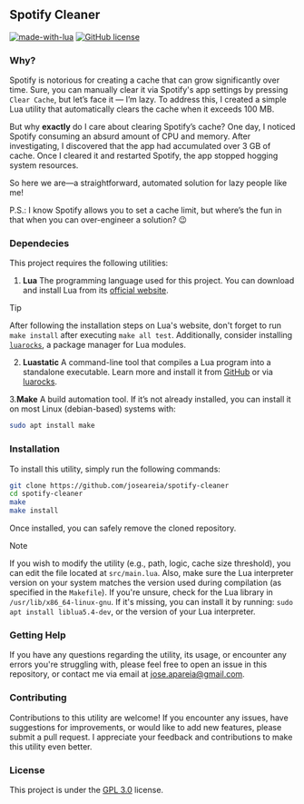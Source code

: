 ## Spotify Cleaner
[![made-with-lua](https://img.shields.io/badge/Made%20with-Lua-1f425f.svg?color=blue)](https://www.lua.org/)
[![GitHub license](https://img.shields.io/badge/License-GPL_3.0-green.svg)](https://www.gnu.org/licenses/gpl-3.0.html#license-text)

### Why?
Spotify is notorious for creating a cache that can grow significantly over time. Sure, you can manually clear it via Spotify's app settings by pressing `Clear Cache`, but let’s face it — I’m lazy. To address this, I created a simple Lua utility that automatically clears the cache when it exceeds 100 MB.

But why **exactly** do I care about clearing Spotify’s cache? One day, I noticed Spotify consuming an absurd amount of CPU and memory. After investigating, I discovered that the app had accumulated over 3 GB of cache. Once I cleared it and restarted Spotify, the app stopped hogging system resources.

So here we are—a straightforward, automated solution for lazy people like me!

P.S.: I know Spotify allows you to set a cache limit, but where’s the fun in that when you can over-engineer a solution? 😉

### Dependecies

This project requires the following utilities:
1. **Lua**
The programming language used for this project. You can download and install Lua from its [official website](https://www.lua.org/download.html).

> [!TIP]
> After following the installation steps on Lua's website, don't forget to run `make install` after executing `make all test`. Additionally, consider installing [`luarocks`](http://luarocks.org), a package manager for Lua modules.

2. **Luastatic**
A command-line tool that compiles a Lua program into a standalone executable. Learn more and install it from [GitHub](https://github.com/ers35/luastatic) or via [luarocks](http://luarocks.org/modules/ers35/luastatic).

3.**Make** 
A build automation tool. If it’s not already installed, you can install it on most Linux (debian-based) systems with:

```bash
sudo apt install make
```

### Installation

To install this utility, simply run the following commands:

```bash
git clone https://github.com/joseareia/spotify-cleaner
cd spotify-cleaner
make
make install
```

Once installed, you can safely remove the cloned repository.

> [!NOTE]
> If you wish to modify the utility (e.g., path, logic, cache size threshold), you can edit the file located at `src/main.lua`.
> Also, make sure the Lua interpreter version on your system matches the version used during compilation (as specified in the `Makefile`). If you're unsure, check for the Lua library in `/usr/lib/x86_64-linux-gnu`. If it's missing, you can install it by running: `sudo apt install liblua5.4-dev`, or the version of your Lua interpreter.

### Getting Help
If you have any questions regarding the utility, its usage, or encounter any errors you're struggling with, please feel free to open an issue in this repository, or contact me via email at <a href="mailto:jose.apareia@gmail.com">jose.apareia@gmail.com</a>.

### Contributing
Contributions to this utility are welcome! If you encounter any issues, have suggestions for improvements, or would like to add new features, please submit a pull request. I appreciate your feedback and contributions to make this utility even better.

### License
This project is under the [GPL 3.0](https://www.gnu.org/licenses/gpl-3.0.html#license-text) license.